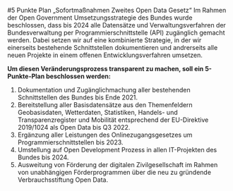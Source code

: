 #5 Punkte Plan „Sofortmaßnahmen Zweites Open Data Gesetz“
Im Rahmen der Open Government Umsetzungsstrategie des Bundes wurde beschlossen, dass bis 2024 alle Datensätze und Verwaltungsverfahren der Bundesverwaltung per Programmierschnittstelle (API) zugänglich gemacht werden. Dabei setzen wir auf eine kombinierte Strategie, in der wir einerseits bestehende Schnittstellen dokumentieren und andrerseits alle neuen Projekte in einem offenen Entwicklungsverfahren umsetzen.

**Um diesen Veränderungsprozess transparent zu machen, soll ein 5-Punkte-Plan beschlossen werden:**

1. Dokumentation und Zugänglichmachung aller bestehenden Schnittstellen des Bundes bis Ende 2021.
2. Bereitstellung aller Basisdatensätze aus den Themenfeldern Geobasisdaten, Wetterdaten, Statistiken, Handels- und Transparenzregister und Mobilität entsprechend der EU-Direktive 2019/1024 als Open Data bis Q3 2022.
3. Ergänzung aller Leistungen des Onlinezugangsgesetzes um Programmierschnittstellen bis 2023.
4. Umstellung auf Open Development Prozess in allen IT-Projekten des Bundes bis 2024.
5. Ausweitung von Förderung der digitalen Zivilgesellschaft im Rahmen von unabhängigen Förderprogrammen über die neu zu gründende Verbrauchsstiftung Open Data.
